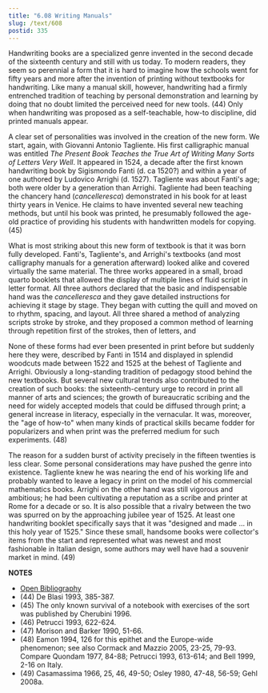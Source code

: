```yaml
---
title: "6.08 Writing Manuals"
slug: /text/608
postid: 335
---
```

Handwriting books are a specialized genre invented in the second decade of the sixteenth century and still with us today. To modern readers, they seem so perennial a form that it is hard to imagine how the schools went for fifty years and more after the invention of printing without textbooks for handwriting. Like many a manual skill, however, handwriting had a firmly entrenched tradition of teaching by personal demonstration and learning by doing that no doubt limited the perceived need for new tools. (44) Only when handwriting was proposed as a self-teachable, how-to discipline, did printed manuals appear.

A clear set of personalities was involved in the creation of the new form. We start, again, with Giovanni Antonio Tagliente. His first calligraphic manual was entitled *The Present Book Teaches the True Art of Writing Many Sorts of Letters Very Well*. It appeared in 1524, a decade after the first known handwriting book by Sigismondo Fanti (d. ca 1520?) and within a year of one authored by Ludovico Arrighi (d. 1527). Tagliente was about Fanti's age; both were older by a generation than Arrighi. Tagliente had been teaching the chancery hand (*cancelleresca*) demonstrated in his book for at least thirty years in Venice. He claims to have invented several new teaching methods, but until his book was printed, he presumably followed the age-old practice of providing his students with handwritten models for copying. (45)

What is most striking about this new form of textbook is that it was born fully developed. Fanti's, Tagliente's, and Arrighi's textbooks (and most calligraphy manuals for a generation afterward) looked alike and covered virtually the same material. The three works appeared in a small, broad quarto booklets that allowed the display of multiple lines of fluid script in letter format. All three authors declared that the basic and indispensable hand was the *cancelleresca* and they gave detailed instructions for achieving it stage by stage. They began with cutting the quill and moved on to rhythm, spacing, and layout. All three shared a method of analyzing scripts stroke by stroke, and they proposed a common method of learning through repetition first of the strokes, then of letters, and 

None of these forms had ever been presented in print before but suddenly here they were, described by Fanti in 1514 and displayed in splendid woodcuts made between 1522 and 1525 at the behest of Tagliente and Arrighi. Obviously a long-standing tradition of pedagogy stood behind the new textbooks. But several new cultural trends also contributed to the creation of such books: the sixteenth-century urge to record in print all manner of arts and sciences; the growth of bureaucratic scribing and the need for widely accepted models that could be diffused through print; a general increase in literacy, especially in the vernacular. It was, moreover, the "age of how-to" when many kinds of practical skills became fodder for popularizers and when print was the preferred medium for such experiments. (48)

The reason for a sudden burst of activity precisely in the fifteen twenties is less clear. Some personal considerations may have pushed the genre into existence. Tagliente knew he was nearing the end of his working life and probably wanted to leave a legacy in print on the model of his commercial mathematics books. Arrighi on the other hand was still vigorous and ambitious; he had been cultivating a reputation as a scribe and printer at Rome for a decade or so. It is also possible that a rivalry between the two was spurred on by the approaching jubilee year of 1525. At least one handwriting booklet specifically says that it was "designed and made ... in this holy year of 1525." Since these small, handsome books were collector's items from the start and represented what was newest and most fashionable in Italian design, some authors may well have had a souvenir market in mind. (49)

**NOTES**
* [Open Bibliography](/bibliography.pdf)
* (44) De Blasi 1993, 385-387.
* (45) The only known survival of a notebook with exercises of the sort was published by Cherubini 1996.
* (46) Petrucci 1993, 622-624.
* (47) Morison and Barker 1990, 51-66.
* (48) Eamon 1994, 126 for this epithet and the Europe-wide phenomenon; see also Cormack and Mazzio 2005, 23-25, 79-93. Compare Quondam 1977, 84-88; Petrucci 1993, 613-614; and Bell 1999, 2-16 on Italy.
* (49) Casamassima 1966, 25, 46, 49-50; Osley 1980, 47-48, 56-59; Gehl 2008a.
